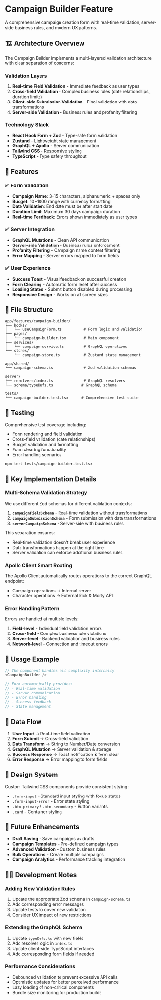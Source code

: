 # Campaign Builder Feature

A comprehensive campaign creation form with real-time validation, server-side business rules, and modern UX patterns.

## 🏗️ Architecture Overview

The Campaign Builder implements a multi-layered validation architecture with clear separation of concerns:

### Validation Layers
1. **Real-time Field Validation** - Immediate feedback as user types
2. **Cross-field Validation** - Complex business rules (date relationships, duration limits)
3. **Client-side Submission Validation** - Final validation with data transformations
4. **Server-side Validation** - Business rules and profanity filtering

### Technology Stack
- **React Hook Form + Zod** - Type-safe form validation
- **Zustand** - Lightweight state management
- **GraphQL + Apollo** - Server communication
- **Tailwind CSS** - Responsive styling
- **TypeScript** - Type safety throughout

## 🎯 Features

### ✅ Form Validation
- **Campaign Name**: 3-15 characters, alphanumeric + spaces only
- **Budget**: $10-$1000 range with currency formatting
- **Date Validation**: End date must be after start date
- **Duration Limit**: Maximum 30 days campaign duration
- **Real-time Feedback**: Errors shown immediately as user types

### ✅ Server Integration
- **GraphQL Mutations** - Clean API communication
- **Server-side Validation** - Business rules enforcement
- **Profanity Filtering** - Campaign name content filtering
- **Error Mapping** - Server errors mapped to form fields

### ✅ User Experience
- **Success Toast** - Visual feedback on successful creation
- **Form Clearing** - Automatic form reset after success
- **Loading States** - Submit button disabled during processing
- **Responsive Design** - Works on all screen sizes

## 📁 File Structure

```
app/features/campaign-builder/
├── hooks/
│   └── useCampaignForm.ts          # Form logic and validation
├── pages/
│   └── campaign-builder.tsx        # Main component
├── services/
│   └── campaign-service.ts         # GraphQL operations
└── stores/
    └── campaign-store.ts           # Zustand state management

app/shared/
└── campaign-schema.ts              # Zod validation schemas

server/
├── resolvers/index.ts              # GraphQL resolvers
└── schema/typeDefs.ts             # GraphQL schema

tests/
└── campaign-builder.test.tsx      # Comprehensive test suite
```

## 🧪 Testing

Comprehensive test coverage including:
- Form rendering and field validation
- Cross-field validation (date relationships)
- Budget validation and formatting
- Form clearing functionality
- Error handling scenarios

```bash
npm test tests/campaign-builder.test.tsx
```

## 🔧 Key Implementation Details

### Multi-Schema Validation Strategy

We use different Zod schemas for different validation contexts:

1. **`campaignFieldSchema`** - Real-time validation without transformations
2. **`campaignSubmissionSchema`** - Form submission with data transformations
3. **`serverCampaignSchema`** - Server-side with business rules

This separation ensures:
- Real-time validation doesn't break user experience
- Data transformations happen at the right time
- Server validation can enforce additional business rules

### Apollo Client Smart Routing

The Apollo Client automatically routes operations to the correct GraphQL endpoint:
- Campaign operations → Internal server
- Character operations → External Rick & Morty API

### Error Handling Pattern

Errors are handled at multiple levels:
1. **Field-level** - Individual field validation errors
2. **Cross-field** - Complex business rule violations
3. **Server-level** - Backend validation and business rules
4. **Network-level** - Connection and timeout errors

## 🚀 Usage Example

```typescript
// The component handles all complexity internally
<CampaignBuilder />

// Form automatically provides:
// - Real-time validation
// - Server communication
// - Error handling
// - Success feedback
// - State management
```

## 🔄 Data Flow

1. **User Input** → Real-time field validation
2. **Form Submit** → Cross-field validation
3. **Data Transform** → String to Number/Date conversion
4. **GraphQL Mutation** → Server validation & storage
5. **Success Response** → Toast notification & form clear
6. **Error Response** → Error mapping to form fields

## 🎨 Design System

Custom Tailwind CSS components provide consistent styling:
- `.form-input` - Standard input styling with focus states
- `.form-input-error` - Error state styling
- `.btn-primary` / `.btn-secondary` - Button variants
- `.card` - Container styling

## 📝 Future Enhancements

- **Draft Saving** - Save campaigns as drafts
- **Campaign Templates** - Pre-defined campaign types
- **Advanced Validation** - Custom business rules
- **Bulk Operations** - Create multiple campaigns
- **Campaign Analytics** - Performance tracking integration

## 🧑‍💻 Development Notes

### Adding New Validation Rules
1. Update the appropriate Zod schema in `campaign-schema.ts`
2. Add corresponding error messages
3. Update tests to cover new validation
4. Consider UX impact of new restrictions

### Extending the GraphQL Schema
1. Update `typeDefs.ts` with new fields
2. Add resolver logic in `index.ts`
3. Update client-side TypeScript interfaces
4. Add corresponding form fields if needed

### Performance Considerations
- Debounced validation to prevent excessive API calls
- Optimistic updates for better perceived performance
- Lazy loading of non-critical components
- Bundle size monitoring for production builds